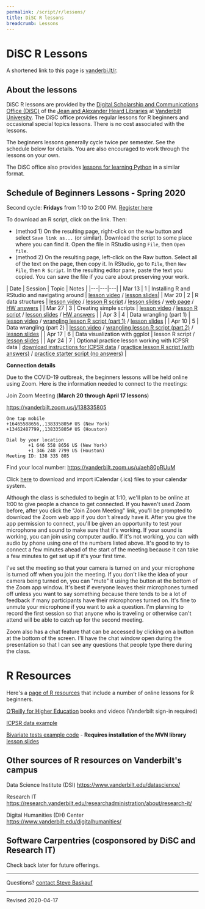 ```yaml
---
permalink: /script/r/lessons/
title: DiSC R lessons
breadcrumb: Lessons
---
```


# DiSC R Lessons

A shortened link to this page is [vanderbi.lt/r](http://vanderbi.lt/r).

## About the lessons

DiSC R lessons are provided by the [Digital Scholarship and Communications Office (DiSC)](https://www.library.vanderbilt.edu/scholarly/) of the [Jean and Alexander Heard Libraries](https://www.library.vanderbilt.edu/) at [Vanderbilt University](https://www.vanderbilt.edu/).  The DiSC office provides regular lessons for R beginners and occasional special topics lessons.  There is no cost associated with the lessons.

The beginners lessons generally cycle twice per semester.  See the schedule below for details.  You are also encouraged to work through the lessons on your own.   

The DiSC office also provides [lessons for learning Python](https://heardlibrary.github.io/digital-scholarship/script/python/wg/) in a similar format.

## Schedule of Beginners Lessons - Spring 2020

Second cycle: **Fridays** from 1:10 to 2:00 PM.  [Register here](https://forms.gle/nege53mCTEKyXZcH6)

To download an R script, click on the link.  Then:

- (method 1) On the resulting page, right-click on the `Raw` button and select `Save link as...` (or similar).  Download the script to some place where you can find it. Open the file in RStudio using `File`, then `Open file`.
- (method 2) On the resulting page, left-click on the Raw button. Select all of the text on the page, then copy it.  In RStudio, go to `File`, then `New File`, then `R Script`.  In the resulting editor pane, paste the text you copied.  You can save the file if you care about preserving your work.

| Date | Session | Topic | Notes |
|---|---|---|
| Mar 13 | 1 | Installing R and RStudio and navigating around | [lesson video](../#introduction-video) / [lesson slides](../presentations/lesson1-r-rstudio.pdf)|
| Mar 20 | 2 | R data structures | [lesson video](https://youtu.be/uDkgK3SoCbg) / [lesson R script](https://github.com/HeardLibrary/digital-scholarship/blob/master/code/r/lesson2-structures.R) / [lesson slides](../presentations/lesson2-structures.pdf) / [web page](../structures) / [HW answers](https://github.com/HeardLibrary/digital-scholarship/blob/master/code/r/lesson2-structures-answers.R) |
| Mar 27 | 3 | Creating simple scripts | [lesson video](https://youtu.be/-26V8J9SfkA) / [lesson R script](https://github.com/HeardLibrary/digital-scholarship/blob/master/code/r/lesson3-scripts.R) / [lesson slides](../presentations/lesson3-scripts.pdf) / [HW answers](https://github.com/HeardLibrary/digital-scholarship/blob/master/code/r/lesson3-scripts-answers.R) |
| Apr 3 | 4 | Data wrangling (part 1) | [lesson video](https://youtu.be/UnsC_S-nxTI) / [wrangling lesson R script (part 1)](https://github.com/HeardLibrary/digital-scholarship/blob/master/code/r/lesson4-wrangle1.R) / [lesson slides](../presentations/lesson4-wrangle1.pdf) |
| Apr 10 | 5 | Data wrangling (part 2) | [lesson video](https://youtu.be/BlSbawB0erY) / [wrangling lesson R script (part 2)](https://github.com/HeardLibrary/digital-scholarship/blob/master/code/r/lesson5-wrangle2.R) / [lesson slides](../presentations/lesson5-wrangle2.pdf) |
| Apr 17 | 6 | Data visualization with ggplot | lesson R script / [lesson slides](../presentations/lesson6-viz.pdf) |
| Apr 24 | 7 | Optional practice lesson working with ICPSR data | [download instructions for ICPSR data](../nlsaah/) /  [practice lesson R script (with answers)](https://github.com/HeardLibrary/digital-scholarship/blob/master/code/r/wrangle-nls-answers.R) / [practice starter script (no answers)](https://github.com/HeardLibrary/digital-scholarship/blob/master/code/r/wrangle-nls.R) |


**Connection details**

Due to the COVID-19 outbreak, the beginners lessons will be held online using Zoom. Here is the information needed to connect to the meetings:

Join Zoom Meeting (**March 20 through April 17 lessons**) 

<https://vanderbilt.zoom.us/j/138335805>

```
One tap mobile
+16465588656,,138335805# US (New York)
+13462487799,,138335805# US (Houston)

Dial by your location
        +1 646 558 8656 US (New York)
        +1 346 248 7799 US (Houston)
Meeting ID: 138 335 805
```

Find your local number: <https://vanderbilt.zoom.us/u/aeh80pRUuM>

Click [here](https://vanderbilt.zoom.us/meeting/vJcldOqtpjsvTLiOA1pzGAzwCsrleDhECQ/ics?icsToken=98tyKuirpjgpH9yVtV_9UaotOZ35bvHylEVio4x8zQ__JAFJdSDlJO5HFrpaM-mB) to download and import iCalendar (.ics) files to your calendar system.


Although the class is scheduled to begin at 1:10, we'll plan to be online at 1:00 to give people a chance to get connected. If you haven't used Zoom before, after you click the "Join Zoom Meeting" link, you'll be prompted to download the Zoom web app if you don't already have it.  After you give the app permission to connect, you'll be given an opportunity to test your microphone and sound to make sure that it's working.  If your sound is working, you can join using computer audio. If it's not working, you can with audio by phone using one of the numbers listed above. It's good to try to connect a few minutes ahead of the start of the meeting because it can take a few minutes to get set up if it's your first time.
 
I've set the meeting so that your camera is turned on and your microphone is turned off when you join the meeting. If you don't like the idea of your camera being turned on, you can "mute" it using the button at the bottom of the Zoom app window. It's best if everyone leaves their microphones turned off unless you want to say something because there tends to be a lot of feedback if many participants have their microphones turned on. It's fine to unmute your microphone if you want to ask a question. I'm planning to record the first session so that anyone who is traveling or otherwise can't attend will be able to catch up for the second meeting.
 
Zoom also has a chat feature that can be accessed by clicking on a button at the bottom of the screen. I'll have the chat window open during the presentation so that I can see any questions that people type there during the class.


# R Resources

Here's a [page of R resources](../) that include a number of online lessons for R beginners.

[O’Reilly for Higher Education](http://www.library.vanderbilt.edu/eres?id=1676) books and videos (Vanderbilt sign-in required)

[ICPSR data example](../nlsaah/)

[Bivariate tests example code](https://github.com/HeardLibrary/digital-scholarship/blob/master/code/r/bivariate_tests_assumptions.R) - **Requires installation of the MVN library** [lesson slides](../presentations/bivariate-analysis.pdf)

## Other sources of R resources on Vanderbilt's campus

Data Science Institute (DSI) <https://www.vanderbilt.edu/datascience/>

Research IT <https://research.vanderbilt.edu/researchadministration/about/research-it/>

Digital Humanities (DH) Center <https://www.vanderbilt.edu/digitalhumanities/>

## Software Carpentries (cosponsored by DiSC and Research IT)

Check back later for future offerings.

--------------------

Questions? [contact Steve Baskauf](mailto:steve.baskauf@vanderbilt.edu)

----
Revised 2020-04-17
